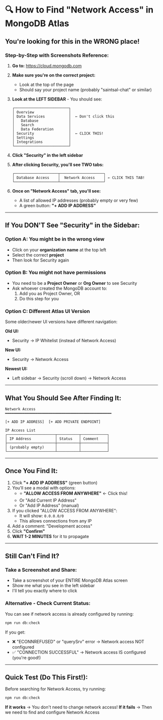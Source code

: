 # 🔍 How to Find "Network Access" in MongoDB Atlas

## You're looking for this in the WRONG place!

### Step-by-Step with Screenshots Reference:

1. **Go to:** https://cloud.mongodb.com

2. **Make sure you're on the correct project:**
   - Look at the top of the page
   - Should say your project name (probably "saintsal-chat" or similar)

3. **Look at the LEFT SIDEBAR** - You should see:
   ```
   ┌─────────────────────────┐
   │ Overview                │
   │ Data Services           │  ← Don't click this
   │   Database              │
   │   Search                │
   │   Data Federation       │
   │ Security                │  ← CLICK THIS!
   │ Settings                │
   │ Integrations            │
   └─────────────────────────┘
   ```

4. **Click "Security" in the left sidebar**

5. **After clicking Security, you'll see TWO tabs:**
   ```
   ┌────────────────────┬────────────────────┐
   │ Database Access    │  Network Access    │ ← CLICK THIS TAB!
   └────────────────────┴────────────────────┘
   ```

6. **Once on "Network Access" tab, you'll see:**
   - A list of allowed IP addresses (probably empty or very few)
   - A green button: **"+ ADD IP ADDRESS"**

---

## If You DON'T See "Security" in the Sidebar:

### Option A: You might be in the wrong view
- Click on your **organization name** at the top left
- Select the correct **project**
- Then look for Security again

### Option B: You might not have permissions
- You need to be a **Project Owner** or **Org Owner** to see Security
- Ask whoever created the MongoDB account to:
  1. Add you as Project Owner, OR
  2. Do this step for you

### Option C: Different Atlas UI Version
Some older/newer UI versions have different navigation:

**Old UI:**
- Security → IP Whitelist (instead of Network Access)

**New UI:**
- Security → Network Access

**Newest UI:**
- Left sidebar → Security (scroll down) → Network Access

---

## What You Should See After Finding It:

```
Network Access
━━━━━━━━━━━━━━━━━━━━━━━━━━━━━━━━━━━━━━━━━━━━━━━━━

[+ ADD IP ADDRESS]  [+ ADD PRIVATE ENDPOINT]

IP Access List
┌──────────────────────┬──────────┬────────────┐
│ IP Address           │ Status   │ Comment    │
├──────────────────────┼──────────┼────────────┤
│ (probably empty)     │          │            │
└──────────────────────┴──────────┴────────────┘
```

---

## Once You Find It:

1. Click **"+ ADD IP ADDRESS"** (green button)
2. You'll see a modal with options:
   - ⭐ **"ALLOW ACCESS FROM ANYWHERE"** ← Click this!
   - Or "Add Current IP Address"
   - Or "Add IP Address" (manual)
3. If you clicked "ALLOW ACCESS FROM ANYWHERE":
   - It will show: `0.0.0.0/0`
   - This allows connections from any IP
4. Add a comment: "Development access"
5. Click **"Confirm"**
6. **WAIT 1-2 MINUTES** for it to propagate

---

## Still Can't Find It?

### Take a Screenshot and Share:
- Take a screenshot of your ENTIRE MongoDB Atlas screen
- Show me what you see in the left sidebar
- I'll tell you exactly where to click

### Alternative - Check Current Status:
You can see if network access is already configured by running:
```bash
npm run db:check
```

If you get:
- ❌ "ECONNREFUSED" or "querySrv" error → Network access NOT configured
- ✅ "CONNECTION SUCCESSFUL" → Network access IS configured (you're good!)

---

## Quick Test (Do This First!):

Before searching for Network Access, try running:
```bash
npm run db:check
```

**If it works** → You don't need to change network access!
**If it fails** → Then we need to find and configure Network Access
